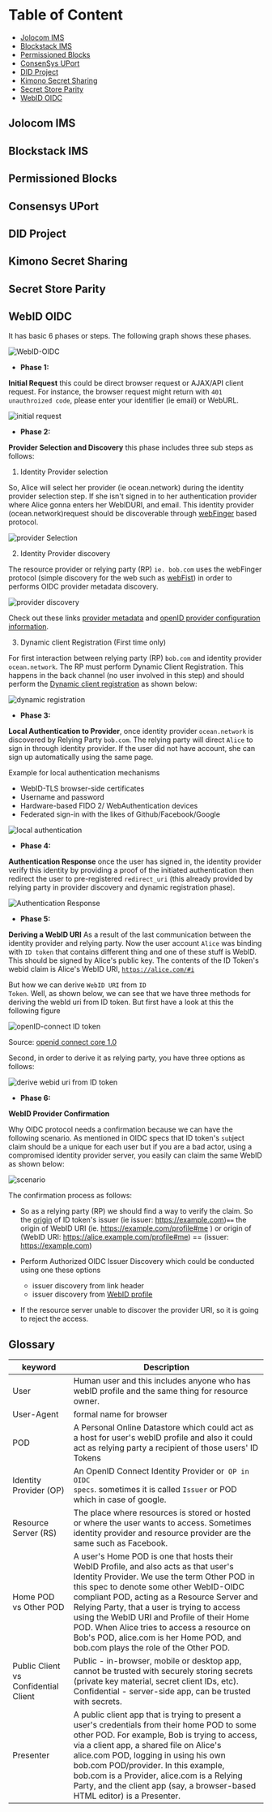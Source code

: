 # Table of Content
 
   * [Jolocom IMS](#jolocom-ims)
   * [Blockstack IMS](#blockstack-ims)
   * [Permissioned Blocks](#permissioned-blocks)
   * [ConsenSys UPort](#consensys-uport)
   * [DID Project](#did-project)
   * [Kimono Secret Sharing](#kimono-secret-sharing)
   * [Secret Store Parity](#secret-store-parity)
   * [WebID OIDC](#webid-oidc)


## Jolocom IMS

## Blockstack IMS


## Permissioned Blocks

## Consensys UPort

## DID Project

## Kimono Secret Sharing

## Secret Store Parity

## WebID OIDC

It has basic 6 phases or steps. The following graph shows these phases. 

![WebID-OIDC](images/webid/WebID-OIDC.png)

- **Phase 1:** 

**Initial Request** this could be direct browser request or AJAX/API client request. For instance, the browser 
request might return with <code>401 unauthroized code</code>, please enter your identifier (ie email) or WebURL. 

![initial request](images/webid/WebID-initialRequest.png)

- **Phase 2:**

**Provider Selection and Discovery** this phase includes three sub steps as follows:

   1. Identity Provider selection
   
   So, Alice will select her provider (ie ocean.network) during the identity provider selection step. If she isn't signed in to 
   her authentication provider where Alice gonna enters her WebIDURI, and email. This identity provider (ocean.network)request should
   be discoverable through [webFinger](https://webfinger.net/)  based protocol.
   
   ![provider Selection](images/webid/WebID-providerSelect.png) 
   
   2. Identity Provider discovery 
   
   The resource provider or relying party (RP) <code>ie. bob.com</code> uses the webFinger protocol (simple discovery for the web such as 
   [webFist](https://github.com/bradfitz/webfist)) in order to performs OIDC provider metadata discovery.
   
   ![provider discovery](images/webid/providerDiscovery.png)
   
   Check out these links [provider metadata](https://openid.net/specs/openid-connect-discovery-1_0.html#ProviderMetadata)
    and [openID provider configuration information](https://openid.net/specs/openid-connect-discovery-1_0.html#ProviderConfig).
  
   3. Dynamic client Registration (First time only)
   
   For first interaction between relying party (RP) <code>bob.com</code> and identity provider <code>ocean.network</code>. 
   The RP must perform Dynamic Client Registration. This happens in the back channel (no user involved in this step) and should 
   perform the [Dynamic client registration](https://openid.net/specs/openid-connect-registration-1_0.html) as shown below:
   
   ![dynamic registration](images/webid/dynamic_Registration.png)

- **Phase 3:**

**Local Authentication to Provider**, once identity provider <code>ocean.network</code> is discovered by Relying Party <code>bob.com</code>. 
The relying party will direct <code>Alice</code> to sign in through identity provider. If the user did not have account, she can sign up automatically 
using the same page. 

Example for local authentication mechanisms

- WebID-TLS browser-side certificates 
- Username and password
- Hardware-based FIDO 2/ WebAuthentication devices 
- Federated sign-in with the likes of Github/Facebook/Google

![local authentication](images/webid/localauthentication.png)

- **Phase 4:**

**Authentication Response** once the user has signed in, the identity provider verify this identity by providing a proof 
of the initiated authentication then redirect the user to pre-registered <code>redirect_uri</code> (this already provided by 
relying party in provider discovery and dynamic registration phase). 

![Authentication Response](images/webid/Authentication_resp.png)

- **Phase 5:**

**Deriving a WebID URI** As a result of the last communication between the identity provider and relying party. Now the user account <code>Alice</code> 
was binding with <code>ID token</code> that contains different thing and one of these stuff is WebID. This should be signed by Alice's public key. The contents of 
the ID Token's webid claim is Alice's WebID URI, <code>https://alice.com/#i</code> 

But how we can derive <code>WebID URI</code> from <code>ID Token</code>. Well, 
as shown below, we can see that we have three methods for deriving the webId uri from ID token. But first have a look at this 
the following figure


![openID-connect ID token](images/webid/openIDConnect-token.png)

Source: [openid connect core 1.0](https://openid.net/specs/openid-connect-core-1_0.html#IDToken)


Second, in order to derive it as relying party, you have three options as follows:

![derive webid uri from ID token](images/webid/DerivingWebID.png)

- **Phase 6:**

**WebID Provider Confirmation**


Why OIDC protocol needs a confirmation because we can have the following scenario. As mentioned in
OIDC specs that ID token's <code>sub</code>ject claim should be a unique for each user but if 
you are a bad actor, using a compromised identity provider server, you easily can claim the same WebID as 
shown below:

![scenario](images/webid/confirmationWebID1.png)

The confirmation process as follows:


* So as a relying party (RP) we should find a way to verify the claim. So the 
[origin](https://developer.mozilla.org/en-US/docs/Web/API/URL/origin) of ID token's issuer (ie issuer: https://example.com)<code>==</code> the 
 origin of WebID URI (ie. https://example.com/profile#me ) or origin of (WebID URI: https://alice.example.com/profile#me) == (issuer: https://example.com)
 
* Perform Authorized OIDC Issuer Discovery which could be conducted using one these options
    - issuer discovery from link header
    * issuer discovery from [WebID profile](https://www.w3.org/2005/Incubator/webid/spec/identity/#publishing-the-webid-profile-document)
* If the resource server unable to discover the provider URI, so it is going to reject the access. 




## Glossary

| keyword               | Description                                                         |
| ----------------------|-------------------------------------------------------------------------------------------------|
| User                  | Human user and this includes anyone who has webID profile and the same thing for resource owner.|
| User-Agent            | formal name for browser |
| POD | A Personal Online Datastore which could act as a host for user's webID profile and also it could act as relying party a recipient of those users' ID Tokens |
| Identity Provider (OP)| An OpenID Connect Identity Provider or<code> OP in OIDC specs</code>. sometimes it is called <code>Issuer</code> or POD which in case of google. |
| Resource Server (RS)  | The place where resources is stored or hosted or where the user wants to access. Sometimes identity provider and resource provider are the same such as Facebook. |
| Home POD vs Other POD | A user's Home POD is one that hosts their WebID Profile, and also acts as that user's Identity Provider. We use the term Other POD in this spec to denote some other WebID-OIDC compliant POD, acting as a Resource Server and Relying Party, that a user is trying to access using the WebID URI and Profile of their Home POD. When Alice tries to access a resource on Bob's POD, alice.com is her Home POD, and bob.com plays the role of the Other POD.|
| Public Client vs Confidential Client | Public - in-browser, mobile or desktop app, cannot be trusted with securely storing secrets (private key material, secret client IDs, etc). Confidential - server-side app, can be trusted with secrets. | 
| Presenter | A public client app that is trying to present a user's credentials from their home POD to some other POD. For example, Bob is trying to access, via a client app, a shared file on Alice's alice.com POD, logging in using his own bob.com POD/provider. In this example, bob.com is a Provider, alice.com is a Relying Party, and the client app (say, a browser-based HTML editor) is a Presenter. | 


